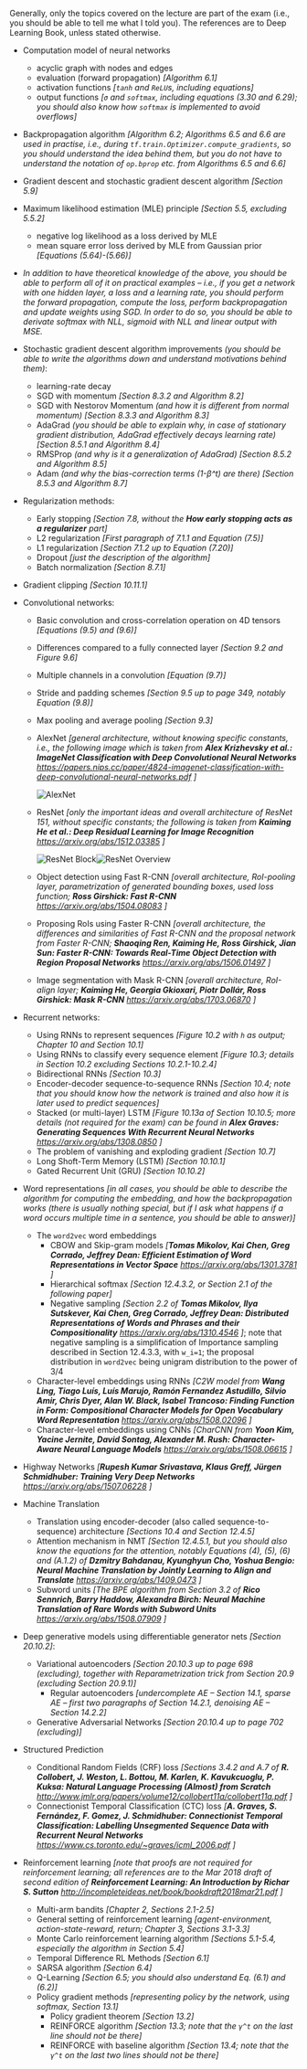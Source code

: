 Generally, only the topics covered on the lecture are part of the exam
(i.e., you should be able to tell me what I told you). The references
are to Deep Learning Book, unless stated otherwise.

- Computation model of neural networks
    - acyclic graph with nodes and edges
    - evaluation (forward propagation) _[Algorithm 6.1]_
    - activation functions _[`tanh` and `ReLU`s, including equations]_
    - output functions _[`σ` and `softmax`, including equations (3.30 and 6.29);
      you should also know how `softmax` is implemented to avoid overflows]_

- Backpropagation algorithm *[Algorithm 6.2; Algorithms 6.5 and 6.6 are used in practise,
  i.e., during `tf.train.Optimizer.compute_gradients`, so you should understand the idea
  behind them, but you do not have to understand the notation of `op.bprop` etc. from
  Algorithms 6.5 and 6.6]*

- Gradient descent and stochastic gradient descent algorithm _[Section 5.9]_

- Maximum likelihood estimation (MLE) principle _[Section 5.5, excluding 5.5.2]_
    - negative log likelihood as a loss derived by MLE
    - mean square error loss derived by MLE from Gaussian prior _[Equations (5.64)-(5.66)]_

- _In addition to have theoretical knowledge of the above, you should be able to
  perform all of it on practical examples – i.e., if you get a network with one
  hidden layer, a loss and a learning rate, you should perform the forward
  propagation, compute the loss, perform backpropagation and update weights
  using SGD. In order to do so, you should be able to derivate softmax with NLL,
  sigmoid with NLL and linear output with MSE._

- Stochastic gradient descent algorithm improvements _(you should be able to
  write the algorithms down and understand motivations behind them)_:
    - learning-rate decay
    - SGD with momentum _[Section 8.3.2 and Algorithm 8.2]_
    - SGD with Nestorov Momentum _(and how it is different from normal momentum)_ _[Section 8.3.3 and Algorithm 8.3]_
    - AdaGrad _(you should be able to explain why, in case of stationary
      gradient distribution, AdaGrad effectively decays learning rate)_
      _[Section 8.5.1 and Algorithm 8.4]_
    - RMSProp _(and why is it a generalization of AdaGrad)_ _[Section 8.5.2 and Algorithm 8.5]_
    - Adam _(and why the bias-correction terms (1-β^t) are there)_ _[Section 8.5.3 and Algorithm 8.7]_

- Regularization methods:
    - Early stopping _[Section 7.8, without the **How early stopping acts as a regularizer** part]_
    - L2 regularization _[First paragraph of 7.1.1 and Equation (7.5)]_
    - L1 regularization _[Section 7.1.2 up to Equation (7.20)]_
    - Dropout _[just the description of the algorithm]_
    - Batch normalization _[Section 8.7.1]_

- Gradient clipping _[Section 10.11.1]_

- Convolutional networks:
    - Basic convolution and cross-correlation operation on 4D tensors _[Equations (9.5) and (9.6)]_
    - Differences compared to a fully connected layer _[Section 9.2 and Figure 9.6]_
    - Multiple channels in a convolution _[Equation (9.7)]_
    - Stride and padding schemes _[Section 9.5 up to page 349, notably Equation (9.8)]_
    - Max pooling and average pooling _[Section 9.3]_
    - AlexNet _[general architecture, without knowing specific constants, i.e.,
      the following image which is taken from **Alex Krizhevsky et al.: ImageNet
      Classification with Deep Convolutional Neural Networks**
      https://papers.nips.cc/paper/4824-imagenet-classification-with-deep-convolutional-neural-networks.pdf ]_

      ![AlexNet](images/alexnet.svg)
    - ResNet _[only the important ideas and overall architecture of ResNet 151,
      without specific constants; the following is taken from **Kaiming He et
      al.: Deep Residual Learning for Image Recognition**
      https://arxiv.org/abs/1512.03385 ]_

      ![ResNet Block](images/resnet-block.svg)![ResNet Overview](images/resnet-table.svg)
    - Object detection using Fast R-CNN _[overall architecture, RoI-pooling
      layer, parametrization of generated bounding boxes, used loss function;
      **Ross Girshick: Fast R-CNN** https://arxiv.org/abs/1504.08083 ]_
    - Proposing RoIs using Faster R-CNN _[overall architecture, the differences
      and similarities of Fast R-CNN and the proposal network from Faster R-CNN;
      **Shaoqing Ren, Kaiming He, Ross Girshick, Jian Sun: Faster R-CNN: Towards
      Real-Time Object Detection with Region Proposal Networks**
      https://arxiv.org/abs/1506.01497 ]_
    - Image segmentation with Mask R-CNN _[overall architecture, RoI-align layer;
      **Kaiming He, Georgia Gkioxari, Piotr Dollár, Ross Girshick: Mask R-CNN** https://arxiv.org/abs/1703.06870 ]_

- Recurrent networks:
    - Using RNNs to represent sequences _[Figure 10.2 with `h` as output;
      Chapter 10 and Section 10.1]_
    - Using RNNs to classify every sequence element _[Figure 10.3; details in
      Section 10.2 excluding Sections 10.2.1-10.2.4]_
    - Bidirectional RNNs _[Section 10.3]_
    - Encoder-decoder sequence-to-sequence RNNs _[Section 10.4; note that you
      should know how the network is trained and also how it is later used to
      predict sequences]_
    - Stacked (or multi-layer) LSTM _[Figure 10.13a of Section 10.10.5; more
      details (not required for the exam) can be found in **Alex Graves:
      Generating Sequences With Recurrent Neural Networks**
      https://arxiv.org/abs/1308.0850 ]_
    - The problem of vanishing and exploding gradient _[Section 10.7]_
    - Long Shoft-Term Memory (LSTM) _[Section 10.10.1]_
    - Gated Recurrent Unit (GRU) _[Section 10.10.2]_

- Word representations _[in all cases, you should be able to describe the
  algorithm for computing the embedding, and how the backpropagation works
  (there is usually nothing special, but if I ask what happens if a word occurs
  multiple time in a sentence, you should be able to answer)]_
    - The `word2vec` word embeddings
        - CBOW and Skip-gram models _[**Tomas Mikolov, Kai Chen, Greg Corrado,
          Jeffrey Dean: Efficient Estimation of Word Representations in Vector
          Space** https://arxiv.org/abs/1301.3781 ]_
        - Hierarchical softmax _[Section 12.4.3.2, or Section 2.1 of the following paper]_
        - Negative sampling _[Section 2.2 of **Tomas Mikolov, Ilya Sutskever,
          Kai Chen, Greg Corrado, Jeffrey Dean: Distributed Representations of
          Words and Phrases and their Compositionality**
          https://arxiv.org/abs/1310.4546 ]_; note that negative sampling is
          a simplification of Importance sampling described in Section 12.4.3.3,
          with `w_i=1`; the proposal distribution in `word2vec` being unigram
          distribution to the power of 3/4
    - Character-level embeddings using RNNs _[C2W model from **Wang Ling, Tiago
      Luís, Luís Marujo, Ramón Fernandez Astudillo, Silvio Amir, Chris Dyer,
      Alan W. Black, Isabel Trancoso: Finding Function in Form: Compositional
      Character Models for Open Vocabulary Word Representation**
      https://arxiv.org/abs/1508.02096 ]_
    - Character-level embeddings using CNNs _[CharCNN from **Yoon Kim, Yacine
      Jernite, David Sontag, Alexander M. Rush: Character-Aware Neural Language
      Models** https://arxiv.org/abs/1508.06615 ]_

- Highway Networks _[**Rupesh Kumar Srivastava, Klaus Greff, Jürgen Schmidhuber:
  Training Very Deep Networks** https://arxiv.org/abs/1507.06228 ]_

- Machine Translation
    - Translation using encoder-decoder (also called sequence-to-sequence)
      architecture _[Sections 10.4 and Section 12.4.5]_
    - Attention mechanism in NMT _[Section 12.4.5.1, but you should also know
      the equations for the attention, notably Equations (4), (5), (6) and
      (A.1.2) of **Dzmitry Bahdanau, Kyunghyun Cho, Yoshua Bengio: Neural
      Machine Translation by Jointly Learning to Align and Translate**
      https://arxiv.org/abs/1409.0473 ]_
    - Subword units _[The BPE algorithm from Section 3.2 of **Rico Sennrich,
      Barry Haddow, Alexandra Birch: Neural Machine Translation of Rare Words
      with Subword Units** https://arxiv.org/abs/1508.07909 ]_

- Deep generative models using differentiable generator nets _[Section 20.10.2]_:
    - Variational autoencoders _[Section 20.10.3 up to page 698 (excluding),
      together with Reparametrization trick from Section 20.9 (excluding Section
      20.9.1)]_
        - Regular autoencoders _[undercomplete AE – Section 14.1, sparse AE
          – first two paragraphs of Section 14.2.1, denoising AE – Section
          14.2.2]_
    - Generative Adversarial Networks _[Section 20.10.4 up to page 702 (excluding)]_

- Structured Prediction
    - Conditional Random Fields (CRF) loss _[Sections 3.4.2 and A.7 of **R.
      Collobert, J. Weston, L. Bottou, M. Karlen, K. Kavukcuoglu, P. Kuksa:
      Natural Language Processing (Almost) from Scratch**
      http://www.jmlr.org/papers/volume12/collobert11a/collobert11a.pdf ]_
    - Connectionist Temporal Classification (CTC) loss *[**A. Graves, S.
      Fernández, F. Gomez, J. Schmidhuber: Connectionist Temporal
      Classification: Labelling Unsegmented Sequence Data with Recurrent Neural
      Networks** https://www.cs.toronto.edu/~graves/icml_2006.pdf ]*

- Reinforcement learning _[note that proofs are not required for reinforcement
  learning; all references are to the Mar 2018 draft of second edition of
  **Reinforcement Learning: An Introduction by Richar S. Sutton**
  http://incompleteideas.net/book/bookdraft2018mar21.pdf ]_
    - Multi-arm bandits _[Chapter 2, Sections 2.1-2.5]_
    - General setting of reinforcement learning _[agent-environment, action-state-reward, return; Chapter 3, Sections 3.1-3.3]_
    - Monte Carlo reinforcement learning algorithm _[Sections 5.1-5.4, especially the algorithm in Section 5.4]_
    - Temporal Difference RL Methods _[Section 6.1]_
    - SARSA algorithm _[Section 6.4]_
    - Q-Learning _[Section 6.5; you should also understand Eq. (6.1) and (6.2)]_
    - Policy gradient methods _[representing policy by the network, using
      softmax, Section 13.1]_
        - Policy gradient theorem _[Section 13.2]_
        - REINFORCE algorithm _[Section 13.3; note that the `γ^t` on the last
          line should not be there]_
        - REINFORCE with baseline algorithm _[Section 13.4; note that the `γ^t`
          on the last two lines should not be there]_
